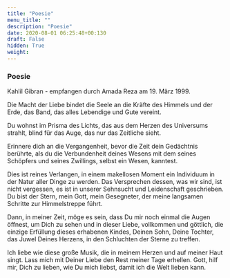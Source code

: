 ```yaml
---
title: "Poesie"
menu_title: ""
description: "Poesie"
date: 2020-08-01 06:25:48+00:130
draft: False
hidden: True
weight:
---
```

### Poesie

Kahlil Gibran - empfangen durch Amada Reza am 19. März 1999.

Die Macht der Liebe bindet die Seele an die Kräfte des Himmels und der Erde, das Band, das alles Lebendige und Gute vereint.

Du wohnst im Prisma des Lichts, das aus dem Herzen des Universums strahlt, blind für das Auge, das nur das Zeitliche sieht.

Erinnere dich an die Vergangenheit, bevor die Zeit dein Gedächtnis berührte, als du die Verbundenheit deines Wesens mit dem seines Schöpfers und seines Zwillings, selbst ein Wesen, kanntest.

Dies ist reines Verlangen, in einem makellosen Moment ein Individuum in der Natur aller Dinge zu werden. Das Versprechen dessen, was wir sind, ist nicht vergessen, es ist in unserer Sehnsucht und Leidenschaft geschrieben. Du bist der Stern, mein Gott, mein Gesegneter, der meine langsamen Schritte zur Himmelstreppe führt.

Dann, in meiner Zeit, möge es sein, dass Du mir noch einmal die Augen öffnest, um Dich zu sehen und in dieser Liebe, vollkommen und göttlich, die einzige Erfüllung dieses erhabenen Kindes, Deinen Sohn, Deine Tochter, das Juwel Deines Herzens, in den Schluchten der Sterne zu treffen.

Ich liebe wie diese große Musik, die in meinem Herzen und auf meiner Haut singt. Lass mich mit Deiner Liebe den Rest meiner Tage erhellen. Gott, hilf mir, Dich zu lieben, wie Du mich liebst, damit ich die Welt lieben kann.
